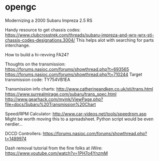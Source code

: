 # opengc
Modernizing a 2000 Subaru Impreza 2.5 RS

Handy resource to get chassis codes:
https://www.clubcrosstrek.com/threads/subaru-impreza-and-wrx-wrx-sti-chassis-codes-designations.3004/
This helps alot with searching for parts interchange.

How to build a hi-revving FA24?

Thoughts on the transmission:
https://forums.nasioc.com/forums/showthread.php?t=693565
https://forums.nasioc.com/forums/showthread.php?t=710244
Target transmission code: TY754VB1EA 

Transmission info charts:
http://www.catherineandken.co.uk/sti/trans.html
https://www.surrealmirage.com/subaru/trans_spec.html
http://www.gearhack.com/myink/ViewPage.php?file=docs/Subaru%20Transmission%20Chart

Speed/RPM Calculator:
http://www.car-videos.net/tools/speedrpm.asp Might be worth moving this to a spreadsheet. Python script would be even nerdier...

DCCD Controllers:
https://forums.nasioc.com/forums/showthread.php?t=1489974

Dash removal tutorial from the fine folks at iWire:
https://www.youtube.com/watch?v=1PH7o4YnzmM
